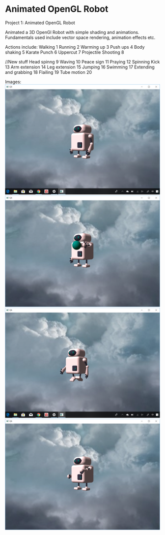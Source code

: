 # Animated OpenGL Robot
Project 1: Animated OpenGL Robot

Animated a 3D OpenGl Robot with simple shading and animations.
Fundamentals used include vector space rendering, animation effects etc.

Actions include:
Walking 1
Running 2
Warming up 3
Push ups 4
Body shaking 5
Karate Punch 6
Uppercut 7
Projectile Shooting 8

//New stuff
Head spinng 9
Waving 10
Peace sign 11
Praying 12
Spinning Kick 13
Arm extension 14
Leg extension 15
Jumping 16
Swimming 17
Extending and grabbing 18
Flailing 19
Tube motion 20

Images:
![alt text](https://raw.githubusercontent.com/samuel40791765/GraphicsRobot/master/projectimages/pic1.png)
![alt text](https://raw.githubusercontent.com/samuel40791765/GraphicsRobot/master/projectimages/pic2.png)
![alt text](https://raw.githubusercontent.com/samuel40791765/GraphicsRobot/master/projectimages/pic3.png)
![alt text](https://raw.githubusercontent.com/samuel40791765/GraphicsRobot/master/projectimages/pic4.png)
